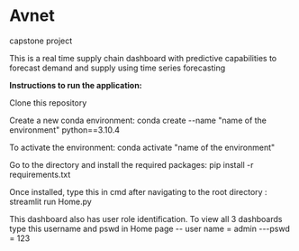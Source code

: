 # Avnet
capstone project

This is a real time supply chain dashboard with predictive capabilities to forecast demand and supply using time series forecasting

**Instructions to run the application:**

Clone this repository

Create a new conda environment: conda create --name "name of the environment" python==3.10.4
	
To activate the environment: conda activate "name of the environment"
	
Go to the directory and install the required packages: pip install -r requirements.txt

Once installed, type this in cmd after navigating to the root directory : streamlit run Home.py

This dashboard also has user role identification. To view all 3 dashboards type this username and pswd in Home page
-- user name = admin
---pswd = 123
	

